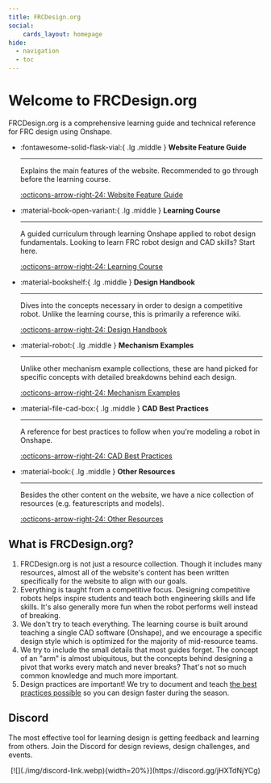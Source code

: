 ```yaml
---
title: FRCDesign.org
social:
    cards_layout: homepage
hide:
  - navigation
  - toc
---
```


# Welcome to FRCDesign.org
FRCDesign.org is a comprehensive learning guide and technical reference for FRC design using Onshape.

<div class="grid cards" markdown>

-   :fontawesome-solid-flask-vial:{ .lg .middle } __Website Feature Guide__

    ---

    Explains the main features of the website. Recommended to go through before the learning course.

    [:octicons-arrow-right-24: Website Feature Guide](website-feature-guide.md)

-   :material-book-open-variant:{ .lg .middle } __Learning Course__

    ---

    A guided curriculum through learning Onshape applied to robot design fundamentals. Looking to learn FRC robot design and CAD skills? Start here.

    [:octicons-arrow-right-24: Learning Course](learning-course/index.md)

-   :material-bookshelf:{ .lg .middle } __Design Handbook__

    ---

    Dives into the concepts necessary in order to design a competitive robot. Unlike the learning course, this is primarily a reference wiki. 

    [:octicons-arrow-right-24: Design Handbook](design-handbook/index.md)

-   :material-robot:{ .lg .middle } __Mechanism Examples__

    ---

    Unlike other mechanism example collections, these are hand picked for specific concepts with detailed breakdowns behind each design.

    [:octicons-arrow-right-24: Mechanism Examples](mechanism-examples/index.md)

-   :material-file-cad-box:{ .lg .middle } __CAD Best Practices__

    ---

    A reference for best practices to follow when you're modeling a robot in Onshape.

    [:octicons-arrow-right-24: CAD Best Practices](best-practices/index.md)

-   :material-book:{ .lg .middle } __Other Resources__

    ---

    Besides the other content on the website, we have a nice collection of resources (e.g. featurescripts and models).

    [:octicons-arrow-right-24: Other Resources](resources/index.md)

</div>

## What is FRCDesign.org?

1. FRCDesign.org is not just a resource collection. Though it includes many resources, almost all of the website's content has been written specifically for the website to align with our goals.
2. Everything is taught from a competitive focus. Designing competitive robots helps inspire students and teach both engineering skills and life skills. It's also generally more fun when the robot performs well instead of breaking.
2. We don't try to teach everything. The learning course is built around teaching a single CAD software (Onshape), and we encourage a specific design style which is optimized for the majority of mid-resource teams. 
3. We try to include the small details that most guides forget. The concept of an "arm" is almost ubiquitous, but the concepts behind designing a pivot that works every match and never breaks? That's not so much common knowledge and much more important.
4. Design practices are important! We try to document and teach [the best practices possible](../docs/best-practices/index.md "Best Practices Page") so you can design faster during the season.  

## Discord
The most effective tool for learning design is getting feedback and learning from others. Join the Discord for design reviews, design challenges, and events. 

<center>[![](./img/discord-link.webp){width=20%}](https://discord.gg/jHXTdNjYCg)</center>

<br>